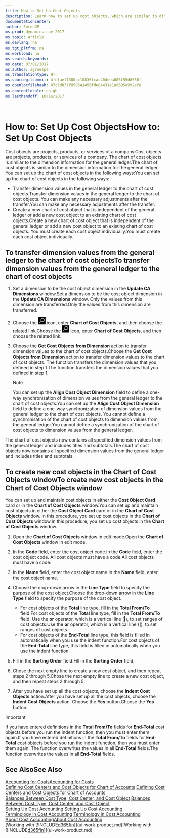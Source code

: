 ```yaml
---
title: How to Set Up Cost Objects
description: Learn how to set up cost objects, which are similar to dimensions for the general ledger.
documentationcenter: 
author: SorenGP
ms.prod: dynamics-nav-2017
ms.topic: article
ms.devlang: na
ms.tgt_pltfrm: na
ms.workload: na
ms.search.keywords: 
ms.date: 07/01/2017
ms.author: sgroespe
ms.translationtype: HT
ms.sourcegitcommit: 4fefaef7380ac10836fcac404eea006f55d8556f
ms.openlocfilehash: 07c1d837f858641456fde84431e1a9695a992efe
ms.contentlocale: en-gb
ms.lasthandoff: 10/16/2017

---
```

# <a name="how-to-set-up-cost-objects"></a><span data-ttu-id="b669a-103">How to: Set Up Cost Objects</span><span class="sxs-lookup"><span data-stu-id="b669a-103">How to: Set Up Cost Objects</span></span>
<span data-ttu-id="b669a-104">Cost objects are projects, products, or services of a company.</span><span class="sxs-lookup"><span data-stu-id="b669a-104">Cost objects are projects, products, or services of a company.</span></span> <span data-ttu-id="b669a-105">The chart of cost objects is similar to the dimension information for the general ledger.</span><span class="sxs-lookup"><span data-stu-id="b669a-105">The chart of cost objects is similar to the dimension information for the general ledger.</span></span> <span data-ttu-id="b669a-106">You can set up the chart of cost objects in the following ways:</span><span class="sxs-lookup"><span data-stu-id="b669a-106">You can set up the chart of cost objects in the following ways:</span></span>  

* <span data-ttu-id="b669a-107">Transfer dimension values in the general ledger to the chart of cost objects.</span><span class="sxs-lookup"><span data-stu-id="b669a-107">Transfer dimension values in the general ledger to the chart of cost objects.</span></span> <span data-ttu-id="b669a-108">You can make any necessary adjustments after the transfer.</span><span class="sxs-lookup"><span data-stu-id="b669a-108">You can make any necessary adjustments after the transfer.</span></span>  
* <span data-ttu-id="b669a-109">Create a new chart of cost object that is independent of the general ledger or add a new cost object to an existing chart of cost objects.</span><span class="sxs-lookup"><span data-stu-id="b669a-109">Create a new chart of cost object that is independent of the general ledger or add a new cost object to an existing chart of cost objects.</span></span> <span data-ttu-id="b669a-110">You must create each cost object individually.</span><span class="sxs-lookup"><span data-stu-id="b669a-110">You must create each cost object individually.</span></span>  

## <a name="to-transfer-dimension-values-from-the-general-ledger-to-the-chart-of-cost-objects"></a><span data-ttu-id="b669a-111">To transfer dimension values from the general ledger to the chart of cost objects</span><span class="sxs-lookup"><span data-stu-id="b669a-111">To transfer dimension values from the general ledger to the chart of cost objects</span></span>  
1.  <span data-ttu-id="b669a-112">Set a dimension to be the cost object dimension in the **Update CA Dimensions** window.</span><span class="sxs-lookup"><span data-stu-id="b669a-112">Set a dimension to be the cost object dimension in the **Update CA Dimensions** window.</span></span> <span data-ttu-id="b669a-113">Only the values from this dimension are transferred.</span><span class="sxs-lookup"><span data-stu-id="b669a-113">Only the values from this dimension are transferred.</span></span>  
2.  <span data-ttu-id="b669a-114">Choose the ![Search for Page or Report](media/ui-search/search_small.png "Search for Page or Report icon") icon, enter **Chart of Cost Objects**, and then choose the related link.</span><span class="sxs-lookup"><span data-stu-id="b669a-114">Choose the ![Search for Page or Report](media/ui-search/search_small.png "Search for Page or Report icon") icon, enter **Chart of Cost Objects**, and then choose the related link.</span></span>  
3.  <span data-ttu-id="b669a-115">Choose the **Get Cost Objects from Dimension** action to transfer dimension values to the chart of cost objects.</span><span class="sxs-lookup"><span data-stu-id="b669a-115">Choose the **Get Cost Objects from Dimension** action to transfer dimension values to the chart of cost objects.</span></span> <span data-ttu-id="b669a-116">The function transfers the dimension values that you defined in step 1.</span><span class="sxs-lookup"><span data-stu-id="b669a-116">The function transfers the dimension values that you defined in step 1.</span></span>  

    > [!NOTE]  
    >  <span data-ttu-id="b669a-117">You can set up the **Align Cost Object Dimension**  field to define a one-way synchronisation of dimension values from the general ledger to the chart of cost objects.</span><span class="sxs-lookup"><span data-stu-id="b669a-117">You can set up the **Align Cost Object Dimension**  field to define a one-way synchronization of dimension values from the general ledger to the chart of cost objects.</span></span> <span data-ttu-id="b669a-118">You cannot define a synchronisation of the chart of cost objects to dimension values from the general ledger.</span><span class="sxs-lookup"><span data-stu-id="b669a-118">You cannot define a synchronization of the chart of cost objects to dimension values from the general ledger.</span></span>  

<span data-ttu-id="b669a-119">The chart of cost objects now contains all specified dimension values from the general ledger and includes titles and subtotals.</span><span class="sxs-lookup"><span data-stu-id="b669a-119">The chart of cost objects now contains all specified dimension values from the general ledger and includes titles and subtotals.</span></span>  

## <a name="to-create-new-cost-objects-in-the-chart-of-cost-objects-window"></a><span data-ttu-id="b669a-120">To create new cost objects in the Chart of Cost Objects window</span><span class="sxs-lookup"><span data-stu-id="b669a-120">To create new cost objects in the Chart of Cost Objects window</span></span>  
<span data-ttu-id="b669a-121">You can set up and maintain cost objects in either the **Cost Object Card** card or in the **Chart of Cost Objects** window.</span><span class="sxs-lookup"><span data-stu-id="b669a-121">You can set up and maintain cost objects in either the **Cost Object Card** card or in the **Chart of Cost Objects** window.</span></span> <span data-ttu-id="b669a-122">In this procedure, you set up cost objects in the **Chart of Cost Objects** window.</span><span class="sxs-lookup"><span data-stu-id="b669a-122">In this procedure, you set up cost objects in the **Chart of Cost Objects** window.</span></span>  

1.  <span data-ttu-id="b669a-123">Open the **Chart of Cost Objects** window in edit mode.</span><span class="sxs-lookup"><span data-stu-id="b669a-123">Open the **Chart of Cost Objects** window in edit mode.</span></span>  
2.  <span data-ttu-id="b669a-124">In the **Code** field, enter the cost object code.</span><span class="sxs-lookup"><span data-stu-id="b669a-124">In the **Code** field, enter the cost object code.</span></span> <span data-ttu-id="b669a-125">All cost objects must have a code.</span><span class="sxs-lookup"><span data-stu-id="b669a-125">All cost objects must have a code.</span></span>  
3.  <span data-ttu-id="b669a-126">In the **Name** field, enter the cost object name.</span><span class="sxs-lookup"><span data-stu-id="b669a-126">In the **Name** field, enter the cost object name.</span></span>  
4.  <span data-ttu-id="b669a-127">Choose the drop-down arrow in the **Line Type** field to specify the purpose of the cost object.</span><span class="sxs-lookup"><span data-stu-id="b669a-127">Choose the drop-down arrow in the **Line Type** field to specify the purpose of the cost object.</span></span>  

    * <span data-ttu-id="b669a-128">For cost objects of the **Total** line type, fill in the **Total From/To** field.</span><span class="sxs-lookup"><span data-stu-id="b669a-128">For cost objects of the **Total** line type, fill in the **Total From/To** field.</span></span> <span data-ttu-id="b669a-129">Use the **or** operator, which is a vertical line (**&#124;**), to set ranges of cost objects.</span><span class="sxs-lookup"><span data-stu-id="b669a-129">Use the **or** operator, which is a vertical line (**&#124;**), to set ranges of cost objects.</span></span>  
    * <span data-ttu-id="b669a-130">For cost objects of the **End-Total** line type, this field is filled in automatically when you use  the indent function.</span><span class="sxs-lookup"><span data-stu-id="b669a-130">For cost objects of the **End-Total** line type, this field is filled in automatically when you use  the indent function.</span></span>  
5.  <span data-ttu-id="b669a-131">Fill in the **Sorting Order** field.</span><span class="sxs-lookup"><span data-stu-id="b669a-131">Fill in the **Sorting Order** field.</span></span>  
6.  <span data-ttu-id="b669a-132">Chose the next empty line to create a new cost object, and then repeat steps 2 through 5.</span><span class="sxs-lookup"><span data-stu-id="b669a-132">Chose the next empty line to create a new cost object, and then repeat steps 2 through 5.</span></span>  
7.  <span data-ttu-id="b669a-133">After you have set up all the cost objects, choose the **Indent Cost Objects** action.</span><span class="sxs-lookup"><span data-stu-id="b669a-133">After you have set up all the cost objects, choose the **Indent Cost Objects** action.</span></span> <span data-ttu-id="b669a-134">Choose the **Yes** button.</span><span class="sxs-lookup"><span data-stu-id="b669a-134">Choose the **Yes** button.</span></span>  

> [!IMPORTANT]  
>  <span data-ttu-id="b669a-135">If you have entered definitions in the **Total From/To** fields for **End-Total** cost objects before you run the indent function, then you must enter them again.</span><span class="sxs-lookup"><span data-stu-id="b669a-135">If you have entered definitions in the **Total From/To** fields for **End-Total** cost objects before you run the indent function, then you must enter them again.</span></span> <span data-ttu-id="b669a-136">The function overwrites the values in all **End-Total** fields.</span><span class="sxs-lookup"><span data-stu-id="b669a-136">The function overwrites the values in all **End-Total** fields.</span></span>  

## <a name="see-also"></a><span data-ttu-id="b669a-137">See Also</span><span class="sxs-lookup"><span data-stu-id="b669a-137">See Also</span></span>  
[<span data-ttu-id="b669a-138">Accounting for Costs</span><span class="sxs-lookup"><span data-stu-id="b669a-138">Accounting for Costs</span></span>](finance-manage-cost-accounting.md)  
<span data-ttu-id="b669a-139">[Defining Cost Centers and Cost Objects for Chart of Accounts](finance-defining-cost-centers-and-cost-objects-for-chart-of-accounts.md) </span><span class="sxs-lookup"><span data-stu-id="b669a-139">[Defining Cost Centers and Cost Objects for Chart of Accounts](finance-defining-cost-centers-and-cost-objects-for-chart-of-accounts.md) </span></span>  
<span data-ttu-id="b669a-140">[Balances Between Cost Type, Cost Center, and Cost Object](finance-balances-between-cost-type-cost-center-and-cost-object.md) </span><span class="sxs-lookup"><span data-stu-id="b669a-140">[Balances Between Cost Type, Cost Center, and Cost Object](finance-balances-between-cost-type-cost-center-and-cost-object.md) </span></span>  
<span data-ttu-id="b669a-141">[Setting Up Cost Accounting](finance-set-up-cost-accounting.md) </span><span class="sxs-lookup"><span data-stu-id="b669a-141">[Setting Up Cost Accounting](finance-set-up-cost-accounting.md) </span></span>  
<span data-ttu-id="b669a-142">[Terminology in Cost Accounting](finance-terminology-in-cost-accounting.md) </span><span class="sxs-lookup"><span data-stu-id="b669a-142">[Terminology in Cost Accounting](finance-terminology-in-cost-accounting.md) </span></span>  
[<span data-ttu-id="b669a-143">About Cost Accounting</span><span class="sxs-lookup"><span data-stu-id="b669a-143">About Cost Accounting</span></span>](finance-about-cost-accounting.md)  
<span data-ttu-id="b669a-144">[Working with [!INCLUDE[d365fin](includes/d365fin_md.md)]](ui-work-product.md)</span><span class="sxs-lookup"><span data-stu-id="b669a-144">[Working with [!INCLUDE[d365fin](includes/d365fin_md.md)]](ui-work-product.md)</span></span>

